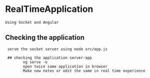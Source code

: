 # RealTimeApplication
    Using Socket and Angular 
## Checking the application
     serve the socket server using node src/app.js

     ## checking the application server-app
            ng serve -o
            open twice same application in browser
            Make new notes or edit the same in real time experience 

